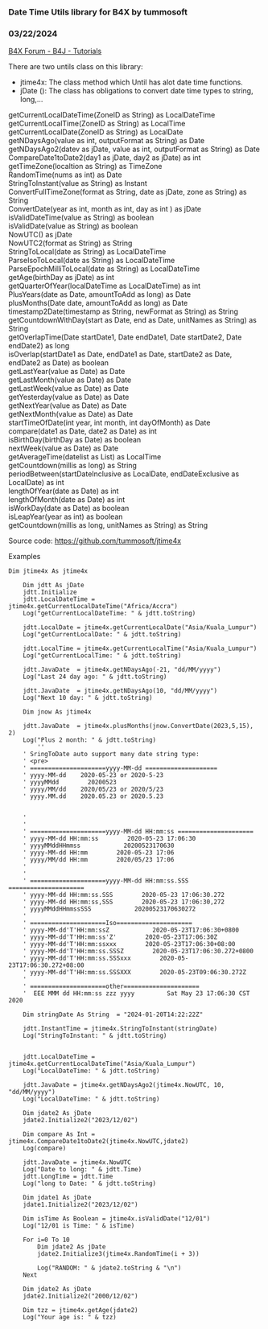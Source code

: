 ### Date Time Utils library for B4X by tummosoft
### 03/22/2024
[B4X Forum - B4J - Tutorials](https://www.b4x.com/android/forum/threads/158753/)

There are two untils class on this library:  
- jtime4x: The class method which Until has alot date time functions.  
- jDate (): The class has obligations to convert date time types to string, long,…  
  
getCurrentLocalDateTime(ZoneID as String) as LocalDateTime  
getCurrentLocalTime(ZoneID as String) as LocalTime  
getCurrentLocalDate(ZoneID as String) as LocalDate  
getNDaysAgo(value as int, outputFormat as String) as Date  
getNDaysAgo2(datev as jDate, value as int, outputFormat as String) as Date  
CompareDate1toDate2(day1 as jDate, day2 as jDate) as int  
getTimeZone(localtion as String) as TimeZone  
RandomTime(nums as int) as Date  
StringToInstant(value as String) as Instant  
ConvertFullTimeZone(format as String, date as jDate, zone as String) as String  
ConvertDate(year as int, month as int, day as int ) as jDate  
isValidDateTime(value as String) as boolean  
isValidDate(value as String) as boolean  
NowUTC() as jDate  
NowUTC2(format as String) as String  
StringToLocal(date as String) as LocalDateTime  
ParseIsoToLocal(date as String) as LocalDateTime  
ParseEpochMilliToLocal(date as String) as LocalDateTime  
getAge(birthDay as jDate) as int  
getQuarterOfYear(localDateTime as LocalDateTime) as int  
PlusYears(date as Date, amountToAdd as long) as Date  
plusMonths(Date date, amountToAdd as long) as Date  
timestamp2Date(timestamp as String, newFormat as String) as String  
getCountdownWithDay(start as Date, end as Date, unitNames as String) as String  
getOverlapTime(Date startDate1, Date endDate1, Date startDate2, Date endDate2) as long  
isOverlap(startDate1 as Date, endDate1 as Date, startDate2 as Date, endDate2 as Date) as boolean  
getLastYear(value as Date) as Date  
getLastMonth(value as Date) as Date  
getLastWeek(value as Date) as Date  
getYesterday(value as Date) as Date  
getNextYear(value as Date) as Date  
getNextMonth(value as Date) as Date  
startTimeOfDate(int year, int month, int dayOfMonth) as Date  
compare(date1 as Date, date2 as Date) as int  
isBirthDay(birthDay as Date) as boolean  
nextWeek(value as Date) as Date  
getAverageTime(datelist as List) as LocalTime  
getCountdown(millis as long) as String  
periodBetween(startDateInclusive as LocalDate, endDateExclusive as LocalDate) as int  
lengthOfYear(date as Date) as int  
lengthOfMonth(date as Date) as int  
isWorkDay(date as Date) as boolean  
isLeapYear(year as int) as boolean  
getCountdown(millis as long, unitNames as String) as String  
  
Source code: <https://github.com/tummosoft/jtime4x>  
  
Examples  

```B4X
Dim jtime4x As jtime4x  
    
    Dim jdtt As jDate  
    jdtt.Initialize   
    jdtt.LocalDateTime = jtime4x.getCurrentLocalDateTime("Africa/Accra")   
    Log("getCurrentLocalDateTime: " & jdtt.toString)  
    
    jdtt.LocalDate = jtime4x.getCurrentLocalDate("Asia/Kuala_Lumpur")  
    Log("getCurrentLocalDate: " & jdtt.toString)  
    
    jdtt.LocalTime = jtime4x.getCurrentLocalTime("Asia/Kuala_Lumpur")  
    Log("getCurrentLocalTime: " & jdtt.toString)  
            
    jdtt.JavaDate  = jtime4x.getNDaysAgo(-21, "dd/MM/yyyy")  
    Log("Last 24 day ago: " & jdtt.toString)  
        
    jdtt.JavaDate  = jtime4x.getNDaysAgo(10, "dd/MM/yyyy")  
    Log("Next 10 day: " & jdtt.toString)  
    
    Dim jnow As jtime4x  
    
    jdtt.JavaDate  = jtime4x.plusMonths(jnow.ConvertDate(2023,5,15), 2)  
    Log("Plus 2 month: " & jdtt.toString)  
        ''  
    ' SringToDate auto support many date string type:  
    ' <pre>  
    ' =====================yyyy-MM-dd ====================  
    ' yyyy-MM-dd    2020-05-23 or 2020-5-23  
    ' yyyyMMdd        20200523  
    ' yyyy/MM/dd    2020/05/23 or 2020/5/23  
    ' yyyy.MM.dd    2020.05.23 or 2020.5.23  
    
    
    '  
    '  
    ' =====================yyyy-MM-dd HH:mm:ss =====================  
    ' yyyy-MM-dd HH:mm:ss        2020-05-23 17:06:30  
    ' yyyyMMddHHmmss            20200523170630  
    ' yyyy-MM-dd HH:mm        2020-05-23 17:06  
    ' yyyy/MM/dd HH:mm        2020/05/23 17:06  
    '  
    '  
    ' =====================yyyy-MM-dd HH:mm:ss.SSS =====================  
    ' yyyy-MM-dd HH:mm:ss.SSS        2020-05-23 17:06:30.272  
    ' yyyy-MM-dd HH:mm:ss,SSS        2020-05-23 17:06:30,272  
    ' yyyyMMddHHmmssSSS            20200523170630272  
    '  
    ' =====================Iso=====================  
    ' yyyy-MM-dd'T'HH:mm:ssZ            2020-05-23T17:06:30+0800  
    ' yyyy-MM-dd'T'HH:mm:ss'Z'        2020-05-23T17:06:30Z  
    ' yyyy-MM-dd'T'HH:mm:ssxxx        2020-05-23T17:06:30+08:00  
    ' yyyy-MM-dd'T'HH:mm:ss.SSSZ        2020-05-23T17:06:30.272+0800  
    ' yyyy-MM-dd'T'HH:mm:ss.SSSxxx        2020-05-23T17:06:30.272+08:00  
    ' yyyy-MM-dd'T'HH:mm:ss.SSSXXX        2020-05-23T09:06:30.272Z  
    '  
    ' =====================other=====================  
    '  EEE MMM dd HH:mm:ss zzz yyyy         Sat May 23 17:06:30 CST 2020  
    
    Dim stringDate As String  = "2024-01-20T14:22:22Z"  
    
    jdtt.InstantTime = jtime4x.StringToInstant(stringDate)  
    Log("StringToInstant: " & jdtt.toString)  
    
    
    jdtt.LocalDateTime = jtime4x.getCurrentLocalDateTime("Asia/Kuala_Lumpur")  
    Log("LocalDateTime: " & jdtt.toString)  
    
    jdtt.JavaDate = jtime4x.getNDaysAgo2(jtime4x.NowUTC, 10, "dd/MM/yyyy")  
    Log("LocalDateTime: " & jdtt.toString)  
    
    Dim jdate2 As jDate  
    jdate2.Initialize2("2023/12/02")  
    
    Dim compare As Int = jtime4x.CompareDate1toDate2(jtime4x.NowUTC,jdate2)  
    Log(compare)  
        
    jdtt.JavaDate = jtime4x.NowUTC  
    Log("Date to long: " & jdtt.Time)  
    jdtt.LongTime = jdtt.Time  
    Log("long to Date: " & jdtt.toString)  
    
    Dim jdate1 As jDate  
    jdate1.Initialize2("2023/12/02")  
  
    Dim isTime As Boolean = jtime4x.isValidDate("12/01")  
    Log("12/01 is Time: " & isTime)  
        
    For i=0 To 10  
        Dim jdate2 As jDate  
        jdate2.Initialize3(jtime4x.RandomTime(i + 3))  
        
        Log("RANDOM: " & jdate2.toString & "\n")  
    Next           
          
    Dim jdate2 As jDate  
    jdate2.Initialize2("2000/12/02")  
    
    Dim tzz = jtime4x.getAge(jdate2)  
    Log("Your age is: " & tzz)
```